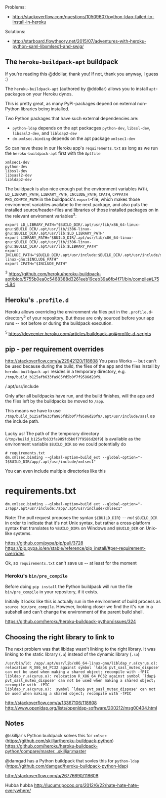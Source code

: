 Problems:

* http://stackoverflow.com/questions/10509607/python-ldap-failed-to-install-in-heroku

Solutions:

* http://starboard.flowtheory.net/2015/07/adventures-with-heroku-python-saml-libxmlsec1-and-swig/

The `heroku-buildpack-apt` buildpack
------------------------------------
If you're reading this @ddollar, thank you! If not, thank you anyway, I guess :)

The `heroku-buildpack-apt` (authored by @ddollar) allows you to install `apt`-packages
on your Heroku dynos.

This is pretty great, as many PyPI-packages depend on external non-Python libraries
being installed.

Two Python packages that have such external dependencies are:

* `python-ldap` depends on the apt packacges `python-dev`, `libssl-dev`, `libsasl2-dev`, and `libldap2-dev`
* `dm.xmlsec.binding` depends on the apt package `xmlsec1-dev`

So can have these in our Heroku app's `requirements.txt` as long as we
run the `heroku-buildpack-apt` first with the `Aptfile`

    xmlsec1-dev
    python-dev
    libssl-dev
    libsasl2-dev
    libldap2-dev
    
The buildpack is also nice enough put the environment variables 
`PATH`, `LD_LIBRARY_PATH`, `LIBRARY_PATH`, `INCLUDE_PATH`, `CPATH`, `CPPPATH` `PKG_CONFIG_PATH`
in the buildpack's `export`-file, which makes those environment variables
availabe to the next package, and also puts the installed source/header-files
and libraries of those installed packages on in the relevant enviroment variables<sup>3</sup>:

    export LD_LIBRARY_PATH="$BUILD_DIR/.apt/usr/lib/x86_64-linux-gnu:$BUILD_DIR/.apt/usr/lib/i386-linux-gnu:$BUILD_DIR/.apt/usr/lib:$LD_LIBRARY_PATH"
    export LIBRARY_PATH="$BUILD_DIR/.apt/usr/lib/x86_64-linux-gnu:$BUILD_DIR/.apt/usr/lib/i386-linux-gnu:$BUILD_DIR/.apt/usr/lib:$LIBRARY_PATH"
    export INCLUDE_PATH="$BUILD_DIR/.apt/usr/include:$BUILD_DIR/.apt/usr/include/x86_64-linux-gnu:$INCLUDE_PATH"
    export CPATH="$INCLUDE_PATH"

<sup>3</sup> https://github.com/heroku/heroku-buildpack-apt/blob/5755b0ea0c5468388d3261eeb19ceb39a6fb4f71/bin/compile#L75-L84

Heroku's `.profile.d`
---------------------
Heroku allows overriding the environment via files put in the `.profile.d`-directory<sup>5</sup>
of your repository.
But those are only sourced before your app runs -- not before or during the buildpack
execution.

<sup>5</sup> https://devcenter.heroku.com/articles/buildpack-api#profile-d-scripts

pip - per requirement overrides
-------------------------------

http://stackoverflow.com/a/22942120/118608
You pass 
Works -- but can't be used because during the build, the files of the app
and the files install by `heroku-buildpack-apt` resides in a temporary
directory, e.g. `/tmp/build_b125afb633fa985fd5b0f7f9586d20f9`.

/.apt/usr/include

Only after all buildpacks have run, and the build finishes, will the app and
the files left by the buildpacks be moved to `/app`.

This means we have to use `/tmp/build_b125afb633fa985fd5b0f7f9586d20f9/.apt/usr/include/sasl`
as the include path.

###
Lucky us! The path of the temporary directory (`/tmp/build_b125afb633fa985fd5b0f7f9586d20f9`)
is available as the environment variable `$BUILD_DIR` so we could potentially do

    # requirements.txt
    dm.xmlsec.binding --global-option=build_ext --global-option="-I$BUILD_DIR/app/.apt/usr/include/xmlsec1"

You can even include multiple directories like this

# requirements.txt
    dm.xmlsec.binding --global-option=build_ext --global-option="-I/app/.apt/usr/include:/app/.apt/usr/include/xmlsec1"

Note: The pull request proposes the syntax `${BUILD_DIR}` -- _not_ `$BUILD_DIR` in order
      to indicate that it's not Unix syntax, but rather a cross-platform syntax that
      translates to `%BUILD_DIR%` on Windows and `$BUILD_DIR` on Unix-like systems.

https://github.com/pypa/pip/pull/3728
https://pip.pypa.io/en/stable/reference/pip_install/#per-requirement-overrides


Ok, so `requirements.txt` can't save us -- at least for the moment

### Heroku's `bin/pre_compile`
Before doing `pip install` the Python buildpack will run the file
`bin/pre_compile` in your repository, if it exists.

Initially it looks like this is actually run in the environment of
build process as `source bin/pre_compile`. However, looking closer
we find the it's run in a subshell and can't change the environment
of the parent build shell.

https://github.com/heroku/heroku-buildpack-python/issues/324

Choosing the right library to link to
-------------------------------------
The next problem was that libldap wasn't linking to the right library.
It was linking to the static library (`.a`) instead of the dynamic
library (`.so`)

    /usr/bin/ld: /app/.apt/usr/lib/x86_64-linux-gnu/libldap_r.a(cyrus.o): relocation R_X86_64_PC32 against symbol `ldap$ pvt_sasl_mutex_dispose' can not be used when making a shared object; recompile with -fPIC
    libldap_r.a(cyrus.o): relocation R_X86_64_PC32 against symbol `ldap$ pvt_sasl_mutex_dispose' can not be used when making a shared object; recompile with -fPIC
    libldap_r.a(cyrus.o):  symbol `ldap$ pvt_sasl_mutex_dispose' can not be used when making a shared object; recompile with -fPIC

http://stackoverflow.com/a/13367106/118608
http://www.openldap.org/lists/openldap-software/200212/msg00404.html


Notes
-----
@skilljar's Python buildpack solves this for `xmlsec` (https://github.com/skilljar/heroku-buildpack-python)
https://github.com/heroku/heroku-buildpack-python/compare/master...skilljar:master

@damgad has a Python buildpack that sovles this for `python-ldap` (https://github.com/damgad/heroku-buildpack-python-ldap)

http://stackoverflow.com/a/26776690/118608


Hubba hubba http://lucumr.pocoo.org/2012/6/22/hate-hate-hate-everywhere/

